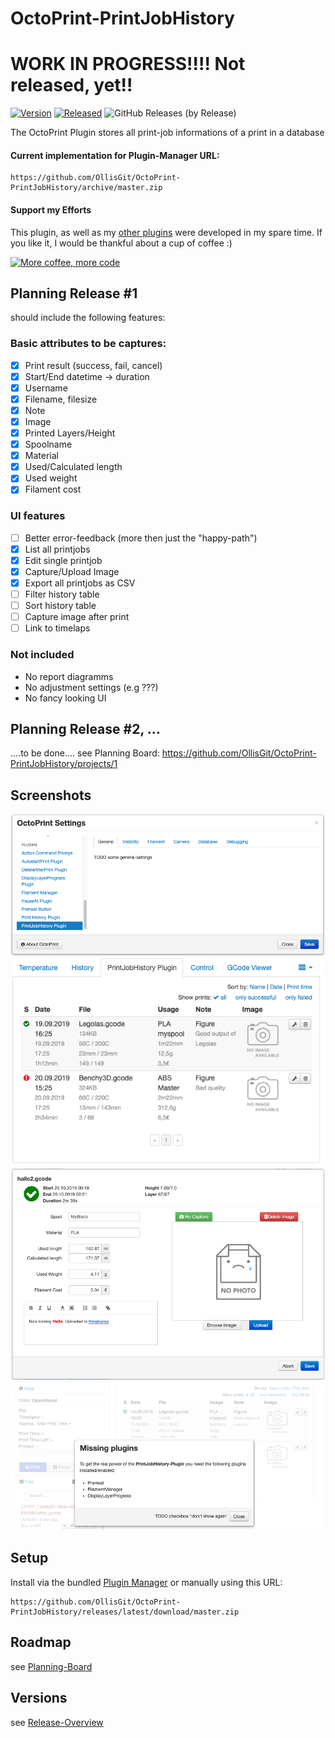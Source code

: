 # OctoPrint-PrintJobHistory

# WORK IN PROGRESS!!!! Not released, yet!!

[![Version](https://img.shields.io/badge/dynamic/json.svg?color=brightgreen&label=version&url=https://api.github.com/repos/OllisGit/OctoPrint-PrintJobHistory/releases&query=$[0].name)]()
[![Released](https://img.shields.io/badge/dynamic/json.svg?color=brightgreen&label=released&url=https://api.github.com/repos/OllisGit/OctoPrint-PrintJobHistory/releases&query=$[0].published_at)]()
![GitHub Releases (by Release)](https://img.shields.io/github/downloads/OllisGit/OctoPrint-PrintJobHistory/latest/total.svg)

The OctoPrint Plugin stores all print-job informations of a print in a database

#### Current implementation for Plugin-Manager URL: 
    https://github.com/OllisGit/OctoPrint-PrintJobHistory/archive/master.zip

#### Support my Efforts

This plugin, as well as my [other plugins](https://github.com/OllisGit/) were developed in my spare time.
If you like it, I would be thankful about a cup of coffee :) 

[![More coffee, more code](https://img.shields.io/badge/Donate-PayPal-green.svg)](https://www.paypal.com/cgi-bin/webscr?cmd=_s-xclick&hosted_button_id=2BJP2XFEKNG9J&source=url)


## Planning Release #1
 
should include the following features:

### Basic attributes to be captures:
- [x] Print result (success, fail, cancel)
- [x] Start/End datetime -> duration
- [x] Username
- [x] Filename, filesize
- [x] Note
- [x] Image
- [x] Printed Layers/Height
- [x] Spoolname
- [x] Material
- [x] Used/Calculated length
- [x] Used weight
- [x] Filament cost

### UI features
- [ ] Better error-feedback (more then just the "happy-path")
- [x] List all printjobs
- [x] Edit single printjob
- [x] Capture/Upload Image
- [x] Export all printjobs as CSV
- [ ] Filter history table
- [ ] Sort history table
- [ ] Capture image after print
- [ ] Link to timelaps

### Not included
- No report diagramms
- No adjustment settings (e.g ???)
- No fancy looking UI


## Planning Release #2, ... 
....to be done.... see Planning Board: https://github.com/OllisGit/OctoPrint-PrintJobHistory/projects/1

## Screenshots
![plugin-settings](screenshots/plugin-settings.png "Plugin-Settings")
![plugin-tab](screenshots/plugin-tab.png "Plugin-Tab")
![editPrintJob-dialog](screenshots/editPrintJob-dialog.png "EditPrintJob-Dialog")
![missingplugins-dialog](screenshots/missingPlugins-dialog.png "MissingPlugins-Dialog")


## Setup

Install via the bundled [Plugin Manager](http://docs.octoprint.org/en/master/bundledplugins/pluginmanager.html)
or manually using this URL:

    https://github.com/OllisGit/OctoPrint-PrintJobHistory/releases/latest/download/master.zip

## Roadmap

see [Planning-Board](https://github.com/OllisGit/OctoPrint-PrintJobHistory/projects/1)

## Versions

see [Release-Overview](https://github.com/OllisGit/OctoPrint-PrintJobHistory/releases/)


